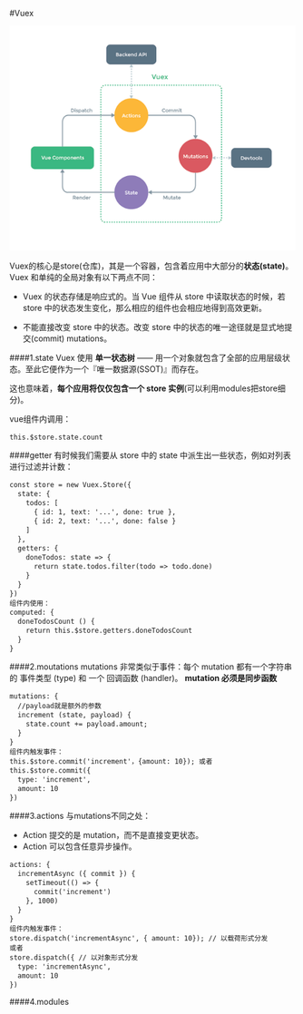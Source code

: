 #Vuex

![](/assets/vuex.png)


Vuex的核心是store(仓库)，其是一个容器，包含着应用中大部分的**状态(state)**。
Vuex 和单纯的全局对象有以下两点不同：

* Vuex 的状态存储是响应式的。当 Vue 组件从 store 中读取状态的时候，若 store 中的状态发生变化，那么相应的组件也会相应地得到高效更新。

* 不能直接改变 store 中的状态。改变 store 中的状态的唯一途径就是显式地提交(commit) mutations。

####1.state
Vuex 使用 **单一状态树** —— 用一个对象就包含了全部的应用层级状态。至此它便作为一个『唯一数据源(SSOT)』而存在。

这也意味着，**每个应用将仅仅包含一个 store 实例**(可以利用modules把store细分)。

vue组件内调用：
```
this.$store.state.count
```

####getter
有时候我们需要从 store 中的 state 中派生出一些状态，例如对列表进行过滤并计数：
```
const store = new Vuex.Store({
  state: {
    todos: [
      { id: 1, text: '...', done: true },
      { id: 2, text: '...', done: false }
    ]
  },
  getters: {
    doneTodos: state => {
      return state.todos.filter(todo => todo.done)
    }
  }
})
组件内使用：
computed: {
  doneTodosCount () {
    return this.$store.getters.doneTodosCount
  }
}
```

####2.moutations
mutations 非常类似于事件：每个 mutation 都有一个字符串的 事件类型 (type) 和 一个 回调函数 (handler)。
**mutation 必须是同步函数**
```
mutations: {
  //payload就是额外的参数
  increment (state, payload) {
    state.count += payload.amount;
  }
}
组件内触发事件：
this.$store.commit('increment'，{amount: 10}); 或者
this.$store.commit({
  type: 'increment',
  amount: 10
})
```
####3.actions
与mutations不同之处：

* Action 提交的是 mutation，而不是直接变更状态。
* Action 可以包含任意异步操作。

```
actions: {
  incrementAsync ({ commit }) {
    setTimeout(() => {
      commit('increment')
    }, 1000)
  }
}
组件内触发事件：
store.dispatch('incrementAsync', { amount: 10}); // 以载荷形式分发
或者
store.dispatch({ // 以对象形式分发
  type: 'incrementAsync',
  amount: 10
})
```

####4.modules